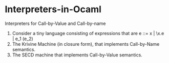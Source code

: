 # Interpreters-in-Ocaml
Interpreters for Call-by-Value and Call-by-name
1) Consider a tiny language consisting of expressions that are
    e ::= x | \x.e | e_1 (e_2)
2) The Krivine Machine (in closure form), that implements Call-by-Name semantics.
3) The SECD machine that implements Call-by-Value semantics.
